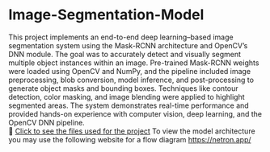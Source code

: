 # Image-Segmentation-Model
This project implements an end-to-end deep learning–based image segmentation system using the Mask-RCNN architecture and OpenCV’s DNN module. The goal was to accurately detect and visually segment multiple object instances within an image. Pre-trained Mask-RCNN weights were loaded using OpenCV and NumPy, and the pipeline included image preprocessing, blob conversion, model inference, and post-processing to generate object masks and bounding boxes. Techniques like contour detection, color masking, and image blending were applied to highlight segmented areas. The system demonstrates real-time performance and provided hands-on experience with computer vision, deep learning, and the OpenCV DNN pipeline.  
📁 [Click to see the files used for the project](https://drive.google.com/drive/folders/1e7go8lIUhmY3Y6y_B7EbobEo7n_Ox04L?usp=drive_link)
      To view the model architecture you may use the following website for a flow diagram https://netron.app/
